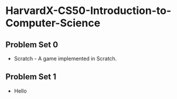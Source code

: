 # HarvardX-CS50-Introduction-to-Computer-Science

## Problem Set 0
* Scratch - A game implemented in Scratch.

## Problem Set 1
* Hello
